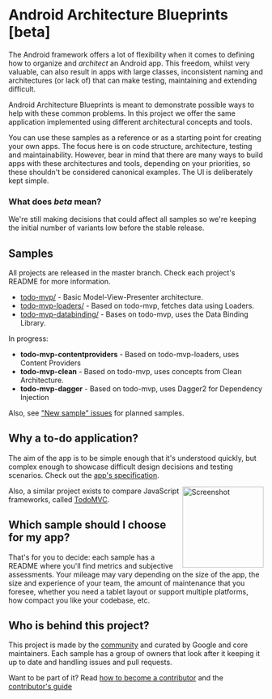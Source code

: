 # Android Architecture Blueprints [beta]

The Android framework offers a lot of flexibility when it comes to defining how
to organize and <em>architect</em> an Android app. This freedom, whilst very valuable, can also result in apps
with large classes, inconsistent naming and architectures (or lack of) that can
make testing, maintaining and extending difficult.

Android Architecture Blueprints is meant to demonstrate possible ways to help
with these common problems. In this project we offer the same application
implemented using different architectural concepts and tools. 

You can use these samples as a reference or as a starting point for creating
your own apps. The focus here is on code structure, architecture, testing and
maintainability. However, bear in mind that there are many ways to build apps
with these architectures and tools, depending on your priorities, so these
shouldn't be considered canonical examples. The UI is deliberately kept simple. 

### What does <em>beta</em> mean?

We're still making decisions that could affect all samples so we're keeping the
initial number of variants low before the stable release. 

## Samples

All projects are released in the master branch. Check each project's README for
more information.

  * [todo-mvp/](https://github.com/googlesamples/android-architecture/tree/master/todo-mvp) - Basic Model-View-Presenter architecture.
  * [todo-mvp-loaders/](https://github.com/googlesamples/android-architecture/tree/master/todo-mvp-loaders) - Based on todo-mvp, fetches data using Loaders.
  * [todo-mvp-databinding/](https://github.com/googlesamples/android-architecture/tree/master/todo-databinding) - Bases on todo-mvp, uses the Data Binding Library.

In progress:

  * <strong>todo-mvp-contentproviders</strong> - Based on todo-mvp-loaders, uses Content Providers
  * <strong>todo-mvp-clean</strong> - Based on todo-mvp, uses concepts from Clean Architecture.
  * <strong>todo-mvp-dagger</strong> - Based on todo-mvp, uses Dagger2 for Dependency Injection

Also, see ["New sample" issues](https://github.com/googlesamples/android-architecture/issues?q=is%3Aissue+is%3Aopen+label%3A%22New+sample%22) for planned samples.

## Why a to-do application?

The aim of the app is to be simple enough that it's understood quickly, but
complex enough to showcase difficult design decisions and testing scenarios.
Check out the [app's specification](https://github.com/googlesamples/android-architecture/wiki/To-do-app-specification). 

<img src="https://github.com/googlesamples/android-architecture/wiki/images/tasks2.png" alt="Screenshot" width="160" style="display: inline; float: right"/>

Also, a similar project exists to compare JavaScript frameworks, called [TodoMVC](https://github.com/tastejs/todomvc).

## Which sample should I choose for my app?

That's for you to decide: each sample has a README where you'll find metrics
and subjective assessments. Your mileage may vary depending on the size of the
app, the size and experience of your team, the amount of maintenance that you
foresee, whether you need a tablet layout or support multiple platforms, how
compact you like your codebase, etc.

## Who is behind this project?

This project is made by the [community](https://github.com/googlesamples/android-architecture/graphs/contributors) and curated by Google and core maintainers. Each sample has a group of owners
that look after it keeping it up to date and handling issues and pull requests. 

Want to be part of it? Read [how to become a contributor](https://github.com/googlesamples/android-architecture/blob/master/CONTRIBUTING.md) and the [contributor's guide](https://github.com/googlesamples/android-architecture/wiki/Contributions)

